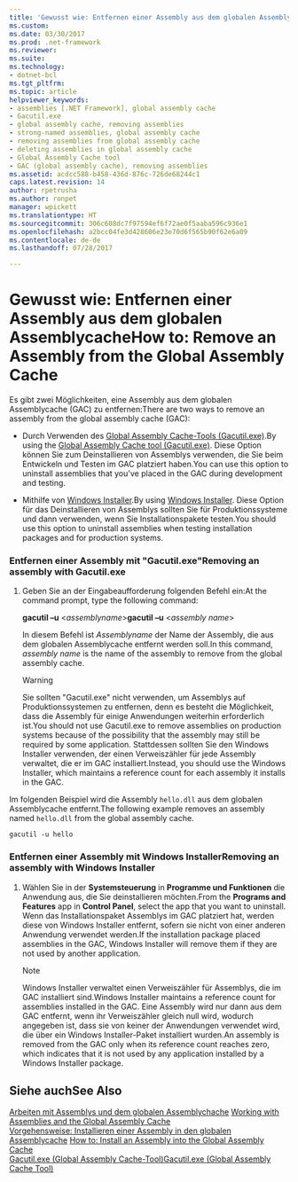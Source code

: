 ```yaml
---
title: 'Gewusst wie: Entfernen einer Assembly aus dem globalen Assemblycache'
ms.custom: 
ms.date: 03/30/2017
ms.prod: .net-framework
ms.reviewer: 
ms.suite: 
ms.technology:
- dotnet-bcl
ms.tgt_pltfrm: 
ms.topic: article
helpviewer_keywords:
- assemblies [.NET Framework], global assembly cache
- Gacutil.exe
- global assembly cache, removing assemblies
- strong-named assemblies, global assembly cache
- removing assemblies from global assembly cache
- deleting assemblies in global assembly cache
- Global Assembly Cache tool
- GAC (global assembly cache), removing assemblies
ms.assetid: acdcc588-b458-436d-876c-726de68244c1
caps.latest.revision: 14
author: rpetrusha
ms.author: ronpet
manager: wpickett
ms.translationtype: HT
ms.sourcegitcommit: 306c608dc7f97594ef6f72ae0f5aaba596c936e1
ms.openlocfilehash: a2bcc04fe3d428606e23e70d6f565b90f62e6a09
ms.contentlocale: de-de
ms.lasthandoff: 07/28/2017

---
```

# <a name="how-to-remove-an-assembly-from-the-global-assembly-cache"></a><span data-ttu-id="6c449-102">Gewusst wie: Entfernen einer Assembly aus dem globalen Assemblycache</span><span class="sxs-lookup"><span data-stu-id="6c449-102">How to: Remove an Assembly from the Global Assembly Cache</span></span>
<span data-ttu-id="6c449-103">Es gibt zwei Möglichkeiten, eine Assembly aus dem globalen Assemblycache (GAC) zu entfernen:</span><span class="sxs-lookup"><span data-stu-id="6c449-103">There are two ways to remove an assembly from the global assembly cache (GAC):</span></span>  
  
-   <span data-ttu-id="6c449-104">Durch Verwenden des [Global Assembly Cache-Tools (Gacutil.exe)](../../../docs/framework/tools/gacutil-exe-gac-tool.md).</span><span class="sxs-lookup"><span data-stu-id="6c449-104">By using the [Global Assembly Cache tool (Gacutil.exe)](../../../docs/framework/tools/gacutil-exe-gac-tool.md).</span></span> <span data-ttu-id="6c449-105">Diese Option können Sie zum Deinstallieren von Assemblys verwenden, die Sie beim Entwickeln und Testen im GAC platziert haben.</span><span class="sxs-lookup"><span data-stu-id="6c449-105">You can use this option to uninstall assemblies that you've placed in the GAC during development and testing.</span></span>  
  
-   <span data-ttu-id="6c449-106">Mithilfe von [Windows Installer](http://msdn.microsoft.com/library/windows/desktop/cc185688.aspx).</span><span class="sxs-lookup"><span data-stu-id="6c449-106">By using [Windows Installer](http://msdn.microsoft.com/library/windows/desktop/cc185688.aspx).</span></span> <span data-ttu-id="6c449-107">Diese Option für das Deinstallieren von Assemblys sollten Sie für Produktionssysteme und dann verwenden, wenn Sie Installationspakete testen.</span><span class="sxs-lookup"><span data-stu-id="6c449-107">You should use this option to uninstall assemblies when testing installation packages and for production systems.</span></span>  
  
### <a name="removing-an-assembly-with-gacutilexe"></a><span data-ttu-id="6c449-108">Entfernen einer Assembly mit "Gacutil.exe"</span><span class="sxs-lookup"><span data-stu-id="6c449-108">Removing an assembly with Gacutil.exe</span></span>  
  
1.  <span data-ttu-id="6c449-109">Geben Sie an der Eingabeaufforderung folgenden Befehl ein:</span><span class="sxs-lookup"><span data-stu-id="6c449-109">At the command prompt, type the following command:</span></span>  
  
     <span data-ttu-id="6c449-110">**gacutil –u** \<*assemblyname*></span><span class="sxs-lookup"><span data-stu-id="6c449-110">**gacutil –u** \<*assembly name*></span></span>  
  
     <span data-ttu-id="6c449-111">In diesem Befehl ist *Assemblyname* der Name der Assembly, die aus dem globalen Assemblycache entfernt werden soll.</span><span class="sxs-lookup"><span data-stu-id="6c449-111">In this command, *assembly name* is the name of the assembly to remove from the global assembly cache.</span></span>  
  
    > [!WARNING]
    >  <span data-ttu-id="6c449-112">Sie sollten "Gacutil.exe" nicht verwenden, um Assemblys auf Produktionssystemen zu entfernen, denn es besteht die Möglichkeit, dass die Assembly für einige Anwendungen weiterhin erforderlich ist.</span><span class="sxs-lookup"><span data-stu-id="6c449-112">You should not use Gacutil.exe to remove assemblies on production systems because of the possibility that the assembly may still be required by some application.</span></span> <span data-ttu-id="6c449-113">Stattdessen sollten Sie den Windows Installer verwenden, der einen Verweiszähler für jede Assembly verwaltet, die er im GAC installiert.</span><span class="sxs-lookup"><span data-stu-id="6c449-113">Instead, you should use the Windows Installer, which maintains a reference count for each assembly it installs in the GAC.</span></span>  
  
 <span data-ttu-id="6c449-114">Im folgenden Beispiel wird die Assembly `hello.dll` aus dem globalen Assemblycache entfernt.</span><span class="sxs-lookup"><span data-stu-id="6c449-114">The following example removes an assembly named `hello.dll` from the global assembly cache.</span></span>  
  
```  
gacutil -u hello  
```  
  
### <a name="removing-an-assembly-with-windows-installer"></a><span data-ttu-id="6c449-115">Entfernen einer Assembly mit Windows Installer</span><span class="sxs-lookup"><span data-stu-id="6c449-115">Removing an assembly with Windows Installer</span></span>  
  
1.  <span data-ttu-id="6c449-116">Wählen Sie in der **Systemsteuerung** in **Programme und Funktionen** die Anwendung aus, die Sie deinstallieren möchten.</span><span class="sxs-lookup"><span data-stu-id="6c449-116">From the **Programs and Features** app in **Control Panel**, select the app that you want to uninstall.</span></span> <span data-ttu-id="6c449-117">Wenn das Installationspaket Assemblys im GAC platziert hat, werden diese von Windows Installer entfernt, sofern sie nicht von einer anderen Anwendung verwendet werden.</span><span class="sxs-lookup"><span data-stu-id="6c449-117">If the installation package placed assemblies in the GAC, Windows Installer will remove them if they are not used by another application.</span></span>  
  
    > [!NOTE]
    >  <span data-ttu-id="6c449-118">Windows Installer verwaltet einen Verweiszähler für Assemblys, die im GAC installiert sind.</span><span class="sxs-lookup"><span data-stu-id="6c449-118">Windows Installer maintains a reference count for assemblies installed in the GAC.</span></span> <span data-ttu-id="6c449-119">Eine Assembly wird nur dann aus dem GAC entfernt, wenn ihr Verweiszähler gleich null wird, wodurch angegeben ist, dass sie von keiner der Anwendungen verwendet wird, die über ein Windows Installer-Paket installiert wurden.</span><span class="sxs-lookup"><span data-stu-id="6c449-119">An assembly is removed from the GAC only when its reference count reaches zero, which indicates that it is not used by any application installed by a Windows Installer package.</span></span>  
  
## <a name="see-also"></a><span data-ttu-id="6c449-120">Siehe auch</span><span class="sxs-lookup"><span data-stu-id="6c449-120">See Also</span></span>  
 <span data-ttu-id="6c449-121">[Arbeiten mit Assemblys und dem globalen Assemblychache](../../../docs/framework/app-domains/working-with-assemblies-and-the-gac.md) </span><span class="sxs-lookup"><span data-stu-id="6c449-121">[Working with Assemblies and the Global Assembly Cache](../../../docs/framework/app-domains/working-with-assemblies-and-the-gac.md) </span></span>  
 <span data-ttu-id="6c449-122">[Vorgehensweise: Installieren einer Assembly in den globalen Assemblycache](../../../docs/framework/app-domains/how-to-install-an-assembly-into-the-gac.md) </span><span class="sxs-lookup"><span data-stu-id="6c449-122">[How to: Install an Assembly into the Global Assembly Cache](../../../docs/framework/app-domains/how-to-install-an-assembly-into-the-gac.md) </span></span>  
 [<span data-ttu-id="6c449-123">Gacutil.exe (Global Assembly Cache-Tool)</span><span class="sxs-lookup"><span data-stu-id="6c449-123">Gacutil.exe (Global Assembly Cache Tool)</span></span>](../../../docs/framework/tools/gacutil-exe-gac-tool.md)

